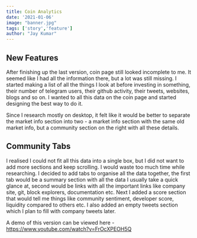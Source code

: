 ```yaml
---
title: Coin Analytics
date: '2021-01-06'
image: "banner.jpg"
tags: ['story','feature']
author: "Jay Kumar"
---
```


New Features
-----------

After finishing up the last version, coin page still looked incomplete to me. It seemed like I had all the information there, but a lot was still missing. 
I started making a list of all the things I look at before investing in something, their number of telegram users, their github activity, their tweets, websites, blogs and so on.
I wanted to all this data on the coin page and started designing the best way to do it. 

Since I research mostly on desktop, it felt like it would be better to separate the market info section into two - a market info section with the same old market info, but a community section on the right with all these details.

Community Tabs
--------------

I realised I could not fit all this data into a single box, but I did not want to add more sections and keep scrolling. I would waste too much time while researching. 
I decided to add tabs to organise all the data together, the first tab would be a summary section with all the data I usually take a quick glance at, second would be links with all the important links like company site,
git, block explorers, documentation etc. Next I added a score section that would tell me things like community sentiment, developer score, liquidity compared to others etc. 
I also added an empty tweets section which I plan to fill with company tweets later.

A demo of this version can be viewed here - https://www.youtube.com/watch?v=FrOcXPEOH5Q